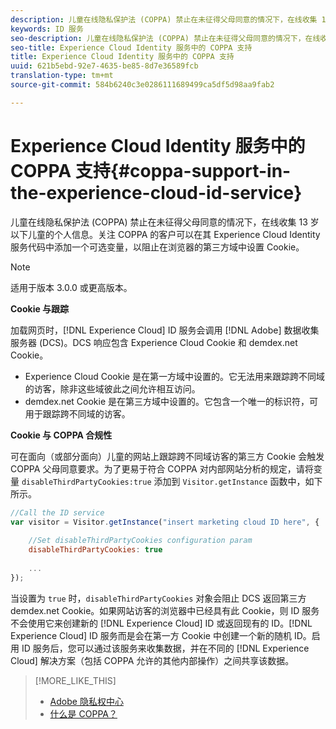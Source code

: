 ```yaml
---
description: 儿童在线隐私保护法 (COPPA) 禁止在未征得父母同意的情况下，在线收集 13 岁以下儿童的个人信息。关注 COPPA 的客户可以在其 Experience Cloud Identity 服务代码中添加一个可选变量，以阻止在浏览器的第三方域中设置 Cookie。
keywords: ID 服务
seo-description: 儿童在线隐私保护法 (COPPA) 禁止在未征得父母同意的情况下，在线收集 13 岁以下儿童的个人信息。关注 COPPA 的客户可以在其 Experience Cloud Identity 服务代码中添加一个可选变量，以阻止在浏览器的第三方域中设置 Cookie。
seo-title: Experience Cloud Identity 服务中的 COPPA 支持
title: Experience Cloud Identity 服务中的 COPPA 支持
uuid: 621b5ebd-92e7-4635-be85-8d7e36589fcb
translation-type: tm+mt
source-git-commit: 584b6240c3e0286111689499ca5df5d98aa9fab2

---
```



# Experience Cloud Identity 服务中的 COPPA 支持{#coppa-support-in-the-experience-cloud-id-service}

儿童在线隐私保护法 (COPPA) 禁止在未征得父母同意的情况下，在线收集 13 岁以下儿童的个人信息。关注 COPPA 的客户可以在其 Experience Cloud Identity 服务代码中添加一个可选变量，以阻止在浏览器的第三方域中设置 Cookie。

>[!NOTE]
>
>适用于版本 3.0.0 或更高版本。

**Cookie 与跟踪**

加载网页时，[!DNL Experience Cloud] ID 服务会调用 [!DNL Adobe] 数据收集服务器 (DCS)。DCS 响应包含 Experience Cloud Cookie 和 demdex.net Cookie。

* Experience Cloud Cookie 是在第一方域中设置的。它无法用来跟踪跨不同域的访客，除非这些域彼此之间允许相互访问。
* demdex.net Cookie 是在第三方域中设置的。它包含一个唯一的标识符，可用于跟踪跨不同域的访客。

**Cookie 与 COPPA 合规性**

可在面向（或部分面向）儿童的网站上跟踪跨不同域访客的第三方 Cookie 会触发 COPPA 父母同意要求。为了更易于符合 COPPA 对内部网站分析的规定，请将变量 `disableThirdPartyCookies:true` 添加到 `Visitor.getInstance` 函数中，如下所示。

```js
//Call the ID service 
var visitor = Visitor.getInstance("insert marketing cloud ID here", { 
 
    //Set disableThirdPartyCookies configuration param 
    disableThirdPartyCookies: true 
 
    ... 
});
```

当设置为 `true` 时，`disableThirdPartyCookies` 对象会阻止 DCS 返回第三方 demdex.net Cookie。如果网站访客的浏览器中已经具有此 Cookie，则 ID 服务不会使用它来创建新的 [!DNL Experience Cloud] ID 或返回现有的 ID。[!DNL Experience Cloud] ID 服务而是会在第一方 Cookie 中创建一个新的随机 ID。启用 ID 服务后，您可以通过该服务来收集数据，并在不同的 [!DNL Experience Cloud] 解决方案（包括 COPPA 允许的其他内部操作）之间共享该数据。

>[!MORE_LIKE_THIS]
>
>* [Adobe 隐私权中心](http://www.adobe.com/privacy.html)
>* [什么是 COPPA？](http://www.consumer.ftc.gov/articles/0031-protecting-your-childs-privacy-online#whatis)

